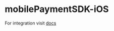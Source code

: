 # mobilePaymentSDK-iOS

For integration visit [docs](https://docs.getneteurope.com/MobilePaymentSDK.html)
